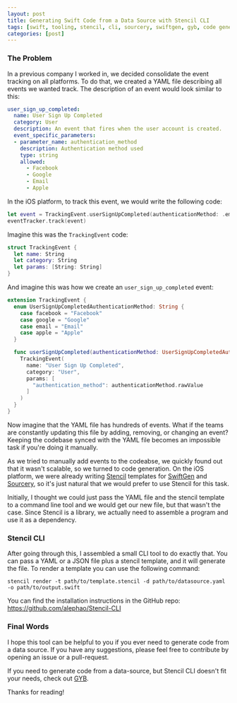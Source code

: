 ```yaml
---
layout: post
title: Generating Swift Code from a Data Source with Stencil CLI
tags: [swift, tooling, stencil, cli, sourcery, swiftgen, gyb, code generation]
categories: [post]
---
```


### The Problem

In a previous company I worked in, we decided consolidate the event tracking on all platforms. To do that, we created a YAML file describing all events we wanted track. The description of an event would look similar to this:

```yaml
user_sign_up_completed:
  name: User Sign Up Completed
  category: User
  description: An event that fires when the user account is created.
  event_specific_parameters:
  - parameter_name: authentication_method
    description: Authentication method used
    type: string
    allowed:
      - Facebook
      - Google
      - Email
      - Apple
```

In the iOS platform, to track this event, we would write the following code:

```swift
let event = TrackingEvent.userSignUpCompleted(authenticationMethod: .email)
eventTracker.track(event)
```

Imagine this was the `TrackingEvent` code:

```swift
struct TrackingEvent {
  let name: String
  let category: String
  let params: [String: String]
}
```

And imagine this was how we create an `user_sign_up_completed` event:

```swift
extension TrackingEvent {
  enum UserSignUpCompletedAuthenticationMethod: String {
    case facebook = "Facebook"
    case google = "Google"
    case email = "Email"
    case apple = "Apple"
  }

  func userSignUpCompleted(authenticationMethod: UserSignUpCompletedAuthenticationMethod) -> TrackingEvent {
    TrackingEvent(
      name: "User Sign Up Completed",
      category: "User",
      params: [
        "authentication_method": authenticationMethod.rawValue
      ]
    )
  }
}
```

Now imagine that the YAML file has hundreds of events. What if the teams are constantly updating this file by adding, removing, or changing an event? Keeping the codebase synced with the YAML file becomes an impossible task if you're doing it manually.

As we tried to manually add events to the codeabse, we quickly found out that it wasn't scalable, so we turned to code generation. On the iOS platform, we were already writing [Stencil](https://github.com/stencilproject/Stencil) templates for [SwiftGen](https://github.com/SwiftGen/SwiftGen) and [Sourcery](https://github.com/krzysztofzablocki/Sourcery), so it's just natural that we would prefer to use Stencil for this task.

Initially, I thought we could just pass the YAML file and the stencil template to a command line tool and we would get our new file, but that wasn't the case. Since Stencil is a library, we actually need to assemble a program and use it as a dependency.

### Stencil CLI

After going through this, I assembled a small CLI tool to do exactly that. You can pass a YAML or a JSON file plus a stencil template, and it will generate the file. To render a template you can use the following command:

```
stencil render -t path/to/template.stencil -d path/to/datasource.yaml -o path/to/output.swift
```

You can find the installation instructions in the GitHub repo: https://github.com/alephao/Stencil-CLI

### Final Words

I hope this tool can be helpful to you if you ever need to generate code from a data source. If you have any suggestions, please feel free to contribute by opening an issue or a pull-request.

If you need to generate code from a data-source, but Stencil CLI doesn't fit your needs, check out [GYB](https://nshipster.com/swift-gyb/#generating-code-derived-from-data).

Thanks for reading!